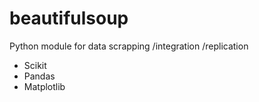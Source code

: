 # beautifulsoup
Python module for data scrapping /integration /replication

* Scikit
* Pandas
* Matplotlib
